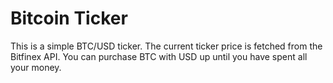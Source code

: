 # Bitcoin Ticker

This is a simple BTC/USD ticker. The current ticker price is fetched from the Bitfinex API. You can purchase BTC with USD up until you have spent all your money.
